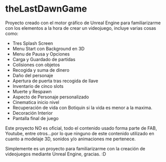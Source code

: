# theLastDawnGame

Proyecto creado con el motor gráfico de Unreal Engine para familiarizarme con los elementos a la hora de crear un videojuego, incluye varias cosas como:

- Tres Splash Screen
- Menu Start con Background en 3D
- Menu de Pausa y Opciones
- Carga y Guardado de partidas
- Colisiones con objetos
- Recogida y suma de dinero
- Daño del personaje
- Apertura de puerta tras recogida de llave
- Inventario de cinco slots
- Muerte y Respawn
- Aspecto de Personaje personalizado
- Cinematica inicio nivel
- Recuperación de vida con Botiquin si la vida es menor a la maxima.
- Decoración Interior
- Pantalla final de juego

Este proyecto NO es oficial, todo el contenido usado forma parte de FAB, Youtube, entre otros...por lo que ninguno de este contenido utilizado en cuanto a modelaje 3D, sonidos y/o animaciones me pertenece.

Simplemente es un proyecto para familiarizarme con la creación de videojuegos mediante Unreal Engine, gracias. :D

